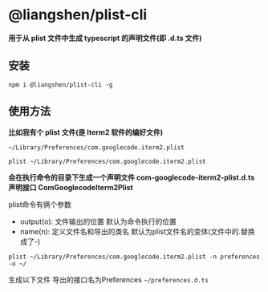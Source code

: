 # @liangshen/plist-cli

**用于从 plist 文件中生成 typescript 的声明文件(即 .d.ts 文件)**

## 安装

```shell
npm i @liangshen/plist-cli -g
```

## 使用方法

**比如我有个 plist 文件(是 Iterm2 软件的编好文件)**

`~/Library/Preferences/com.googlecode.iterm2.plist`

```shell
plist ~/Library/Preferences/com.googlecode.iterm2.plist
```

**会在执行命令的目录下生成一个声明文件 com-googlecode-iterm2-plist.d.ts 声明接口 ComGooglecodeIterm2Plist**


 plist命令有俩个参数
- output(o): 文件输出的位置 默认为命令执行的位置
- name(n): 定义文件名和导出的类名 默认为plist文件名的变体(文件中的.替换成了-)

```shell
plist ~/Library/Preferences/com.googlecode.iterm2.plist -n preferences -o ~/
```

生成以下文件 导出的接口名为Preferences
`~/preferences.d.ts`